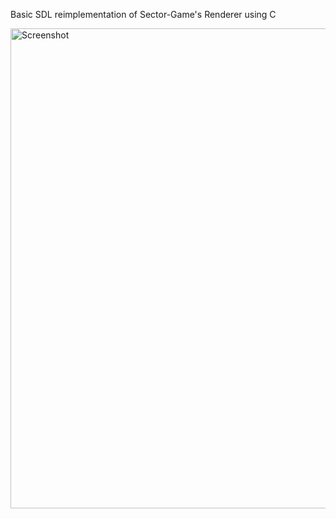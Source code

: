 Basic SDL reimplementation of Sector-Game's Renderer using C

<p>
  <img src="doc/sdl_screenshot" width="768" title="Screenshot">
</p>
